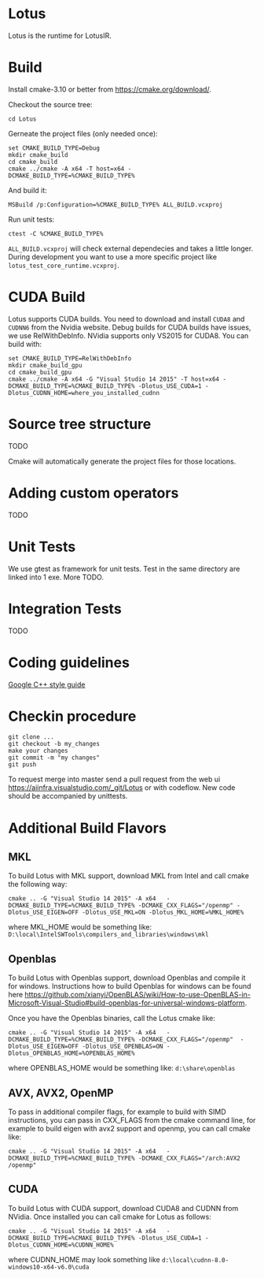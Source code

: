 # Lotus

Lotus is the runtime for LotusIR.

# Build
Install cmake-3.10 or better from https://cmake.org/download/.

Checkout the source tree:
```git clone --recursive https://aiinfra.visualstudio.com/_git/Lotus
cd Lotus
```

Gerneate the project files (only needed once):
```
set CMAKE_BUILD_TYPE=Debug
mkdir cmake_build
cd cmake_build
cmake ../cmake -A x64 -T host=x64 -DCMAKE_BUILD_TYPE=%CMAKE_BUILD_TYPE%
```

And build it:
```
MSBuild /p:Configuration=%CMAKE_BUILD_TYPE% ALL_BUILD.vcxproj
```

Run unit tests:
```
ctest -C %CMAKE_BUILD_TYPE%
```
`ALL_BUILD.vcxproj` will check external dependecies and takes a little longer. During development you want to
use a more specific project like `lotus_test_core_runtime.vcxproj`.

# CUDA Build
Lotus supports CUDA builds. You need to download and install `CUDA8` and `CUDNN6` from the Nvidia website.
Debug builds for CUDA builds have issues, we use RelWithDebInfo. NVidia supports only VS2015 for CUDA8.
You can build with:
```
set CMAKE_BUILD_TYPE=RelWithDebInfo
mkdir cmake_build_gpu
cd cmake_build_gpu
cmake ../cmake -A x64 -G "Visual Studio 14 2015" -T host=x64 -DCMAKE_BUILD_TYPE=%CMAKE_BUILD_TYPE% -Dlotus_USE_CUDA=1 -Dlotus_CUDNN_HOME=where_you_installed_cudnn
```

# Source tree structure
TODO

Cmake will automatically generate the project files for those locations.

# Adding custom operators
TODO

# Unit Tests
We use gtest as framework for unit tests. Test in the same directory are linked
into 1 exe. More TODO. 

# Integration Tests
TODO

# Coding guidelines
[Google C++ style guide](https://google.github.io/styleguide/cppguide.html)

# Checkin procedure
```
git clone ...
git checkout -b my_changes
make your changes
git commit -m "my changes"
git push
```
To request merge into master send a pull request from the web ui
https://aiinfra.visualstudio.com/_git/Lotus
or with codeflow. New code should be accompanied by unittests.

# Additional Build Flavors
## MKL
To build Lotus with MKL support, download MKL from Intel and call cmake the following way:
```
cmake .. -G "Visual Studio 14 2015" -A x64   -DCMAKE_BUILD_TYPE=%CMAKE_BUILD_TYPE% -DCMAKE_CXX_FLAGS="/openmp" -Dlotus_USE_EIGEN=OFF -Dlotus_USE_MKL=ON -Dlotus_MKL_HOME=%MKL_HOME%
```
where MKL_HOME would be something like:
`D:\local\IntelSWTools\compilers_and_libraries\windows\mkl`

## Openblas
To build Lotus with Openblas support, download Openblas and compile it for windows.
Instructions how to build Openblas for windows can be found here https://github.com/xianyi/OpenBLAS/wiki/How-to-use-OpenBLAS-in-Microsoft-Visual-Studio#build-openblas-for-universal-windows-platform.

Once you have the Openblas binaries, call the Lotus cmake like:
```
cmake .. -G "Visual Studio 14 2015" -A x64   -DCMAKE_BUILD_TYPE=%CMAKE_BUILD_TYPE% -DCMAKE_CXX_FLAGS="/openmp"  -Dlotus_USE_EIGEN=OFF -Dlotus_USE_OPENBLAS=ON -Dlotus_OPENBLAS_HOME=%OPENBLAS_HOME%
```
where OPENBLAS_HOME would be something like:
`d:\share\openblas`

## AVX, AVX2, OpenMP
To pass in additional compiler flags, for example to build with SIMD instructions, you can pass in CXX_FLAGS from the cmake command line, for example to build eigen with avx2 support and openmp, you can call cmake like:
```
cmake .. -G "Visual Studio 14 2015" -A x64   -DCMAKE_BUILD_TYPE=%CMAKE_BUILD_TYPE% -DCMAKE_CXX_FLAGS="/arch:AVX2 /openmp"
```
## CUDA
To build Lotus with CUDA support, download CUDA8 and CUDNN from NVidia. Once installed you can call cmake for Lotus as follows:
```
cmake .. -G "Visual Studio 14 2015" -A x64   -DCMAKE_BUILD_TYPE=%CMAKE_BUILD_TYPE% -Dlotus_USE_CUDA=1 -Dlotus_CUDNN_HOME=%CUDNN_HOME%
```
where CUDNN_HOME may look something like `d:\local\cudnn-8.0-windows10-x64-v6.0\cuda`
